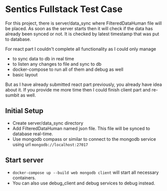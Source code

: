 # Sentics Fullstack Test Case

For this project, there is server/data_sync where FilteredDataHuman file will be placed.
As soon as the server starts then it will check if the data has already been synced or not.
It is checked by latest timestamp that was put to database.

For react part I couldn't complete all functionality as I could only manage

- to sync data to db in real time
- to listen any changes to file and sync to db
- docker-compose to run all of them and debug as well
- basic layout

But as I have already submitted react part previously, you already have idea about it.
If you provide me more time then I could finish client part and re-sumbit as well.

## Initial Setup

- Create server/data_sync directory
- Add FilteredDataHuman named json file. This file will be synced to database real-time.
- Use mongodb compass or similar to connect to the mongodb service using url `mongodb://localhost:27017`

## Start server

- `docker-compose up --build web mongodb client` will start all necessary containers.
- You can also use debug_client and debug services to debug instead.
